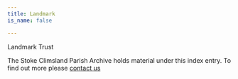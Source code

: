 ```yaml
---
title: Landmark
is_name: false

---
```


Landmark Trust


The Stoke Climsland Parish Archive holds material under this index entry. To find out more please [contact us](/contact/)
